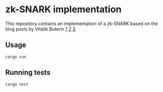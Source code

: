 # zk-SNARK implementation 

This repository contains an implementation of a zk-SNARK based on the blog
posts by Vitalik Buterin
[1](https://medium.com/@VitalikButerin/quadratic-arithmetic-programs-from-zero-to-hero-f6d558cea649)
[2](https://medium.com/@VitalikButerin/exploring-elliptic-curve-pairings-c73c1864e627)
[3](https://medium.com/@VitalikButerin/zk-snarks-under-the-hood-b33151a013f6).

## Usage

    cargo run

## Running tests

    cargo test
